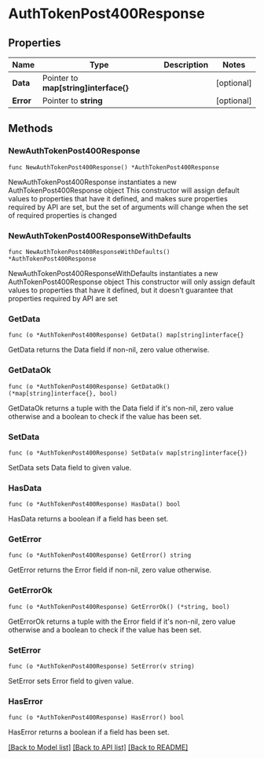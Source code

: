 # AuthTokenPost400Response

## Properties

Name | Type | Description | Notes
------------ | ------------- | ------------- | -------------
**Data** | Pointer to **map[string]interface{}** |  | [optional] 
**Error** | Pointer to **string** |  | [optional] 

## Methods

### NewAuthTokenPost400Response

`func NewAuthTokenPost400Response() *AuthTokenPost400Response`

NewAuthTokenPost400Response instantiates a new AuthTokenPost400Response object
This constructor will assign default values to properties that have it defined,
and makes sure properties required by API are set, but the set of arguments
will change when the set of required properties is changed

### NewAuthTokenPost400ResponseWithDefaults

`func NewAuthTokenPost400ResponseWithDefaults() *AuthTokenPost400Response`

NewAuthTokenPost400ResponseWithDefaults instantiates a new AuthTokenPost400Response object
This constructor will only assign default values to properties that have it defined,
but it doesn't guarantee that properties required by API are set

### GetData

`func (o *AuthTokenPost400Response) GetData() map[string]interface{}`

GetData returns the Data field if non-nil, zero value otherwise.

### GetDataOk

`func (o *AuthTokenPost400Response) GetDataOk() (*map[string]interface{}, bool)`

GetDataOk returns a tuple with the Data field if it's non-nil, zero value otherwise
and a boolean to check if the value has been set.

### SetData

`func (o *AuthTokenPost400Response) SetData(v map[string]interface{})`

SetData sets Data field to given value.

### HasData

`func (o *AuthTokenPost400Response) HasData() bool`

HasData returns a boolean if a field has been set.

### GetError

`func (o *AuthTokenPost400Response) GetError() string`

GetError returns the Error field if non-nil, zero value otherwise.

### GetErrorOk

`func (o *AuthTokenPost400Response) GetErrorOk() (*string, bool)`

GetErrorOk returns a tuple with the Error field if it's non-nil, zero value otherwise
and a boolean to check if the value has been set.

### SetError

`func (o *AuthTokenPost400Response) SetError(v string)`

SetError sets Error field to given value.

### HasError

`func (o *AuthTokenPost400Response) HasError() bool`

HasError returns a boolean if a field has been set.


[[Back to Model list]](../README.md#documentation-for-models) [[Back to API list]](../README.md#documentation-for-api-endpoints) [[Back to README]](../README.md)


